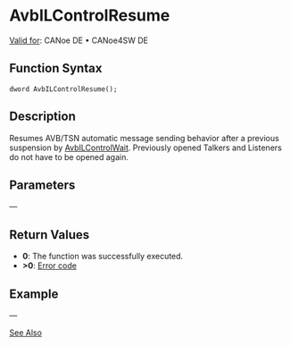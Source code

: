 # AvbILControlResume

[Valid for](../../../../Shared/FeatureAvailability.md): CANoe DE • CANoe4SW DE

## Function Syntax

```
dword AvbILControlResume();
```

## Description

Resumes AVB/TSN automatic message sending behavior after a previous suspension by [AvbILControlWait](CAPLfunctionAvbILControlWait.md). Previously opened Talkers and Listeners do not have to be opened again.

## Parameters

—

## Return Values

- **0**: The function was successfully executed.
- **>0**: [Error code](../CAPLfunctionsAVBILErrorCode.md)

## Example

—

[See Also](javascript:void(0);)

